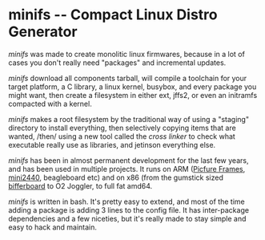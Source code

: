 minifs -- Compact Linux Distro Generator
=============

*minifs* was made to create monolitic linux firmwares, because in a lot of
cases you don't really need "packages" and incremental updates.

*minifs* download all components tarball, will compile a toolchain for 
your target platform, a C library,
a linux kernel, busybox, and every package you might want, then create 
a filesystem in either ext, jffs2, or even an initramfs compacted 
with a kernel.

*minifs* makes a root filesystem by the traditional way of using a
"staging" directory to install everything, then selectively copying
items that are wanted, /then/ using a new tool called the *cross linker*
to check what executable really use as libraries, and jetinson everything
else.

*minifs* has been in almost permanent development for the last few years,
and has been used in multiple projects. It runs on ARM 
([Picfure Frames](https://sites.google.com/site/repurposelinux/df3120),
[mini2440](http://www.andahammer.com/mini244-2/), beagleboard
etc) and on x86 (from the gumstick sized [bifferboard](http://bifferos.co.uk/)
to O2 Joggler, to full fat amd64.

*minifs* is written in bash. It's pretty easy to extend, and most of the
time adding a package is adding 3 lines to the config file. It has inter-package
dependencies and a few niceties, but it's really made to stay simple and
easy to hack and maintain.